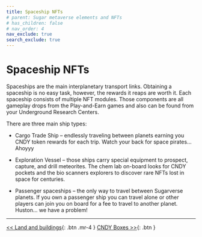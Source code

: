 ```yaml
---
title: Spaceship NFTs
# parent: Sugar metaverse elements and NFTs
# has_children: false
# nav_order: 4
nav_exclude: true
search_exclude: true
---
```


# Spaceship NFTs

Spaceships are the main interplanetary transport links. Obtaining a spaceship is no easy task, however, the rewards it reaps are worth it. Each spaceship consists of multiple NFT modules. Those components are all gameplay drops from the Play-and-Earn games and also can be found from your Underground Research Centers.

There are three main ship types:

- Cargo Trade Ship – endlessly traveling between planets earning you CNDY token rewards for each trip. Watch your back for space pirates… Ahoyyy

- Exploration Vessel – those ships carry special equipment to prospect, capture, and drill meteorites. The chem lab on-board looks for CNDY pockets and the bio scanners explorers to discover rare NFTs lost in space for centuries.

- Passenger spaceships – the only way to travel between Sugarverse planets. If you own a passenger ship you can travel alone or other players can join you on board for a fee to travel to another planet.  Huston… we have a problem!

---

[<< Land and buildings](https://sugarverse.github.io/3_3_land_and_buildings.html){: .btn .mr-4 }
[CNDY Boxes >>](https://sugarverse.github.io/3_5_cndy_boxes.html){: .btn }
